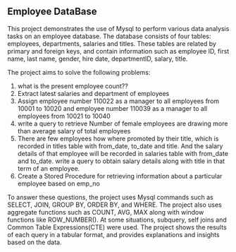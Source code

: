 ## Employee DataBase
This project demonstrates the use of Mysql to perform various data analysis tasks on an employee database. 
The database consists of four tables: employees, departments, salaries and titles. 
These tables are related by primary and foreign keys, and contain information such as employee ID, first name, last name, gender, hire date, departmentID, salary, title. 

The project aims to solve the following problems: 
1. what is the present employee count??
2. Extract latest salaries and department of employees
3. Assign employee number 110022 as a manager to all employees from 10001 to 10020 and employee number 110039 as a manager to all employees from 10021 to 10040
4. write a query to retrieve Number of female employees are drawing more than average salary of total employees
5. There are few employees how where promoted by their title, which is recorded in titles table with from_date, to_date and title. 
  And the salary details of that employee will be recorded in salaries table with from_date and to_date. write a query to obtain salary details along with title in that term of an employee.
6. Create a Stored Procedure for retrieving information about a particular employee based on emp_no

To answer these questions, the project uses Mysql commands such as SELECT, JOIN, GROUP BY, ORDER BY, and WHERE. The project also uses aggregate functions such as COUNT, AVG, MAX along with 
window functions like ROW_NUMBER(). At some situations, subquery, self joins and Common Table Expressions(CTE) were used.
The project shows the results of each query in a tabular format, and provides explanations and insights based on the data.
